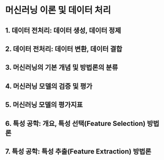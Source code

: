 # 머신러닝 이론 및 데이터 처리 



## 1. 데이터 전처리: 데이터 생성, 데이터 정제 



























## 2. 데이터 전처리: 데이터 변환, 데이터 결합







## 3. 머신러닝의 기본 개념 및 방법론의 분류





## 4. 머신러닝 모델의 검증 및 평가





## 5. 머신러닝 모델의 평가지표







## 6. 특성 공학: 개요, 특성 선택(Feature Selection) 방법론









## 7. 특성 공학: 특성 추출(Feature Extraction) 방법론









